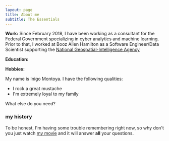 ```yaml
---
layout: page
title: About me
subtitle: The Essentials
---
```


**Work:** Since February 2018, I have been working as a consultant for the Federal Government specializing in cyber analytics and machine learning. Prior to that, I worked at Booz Allen Hamilton as a Software Engineer/Data Scientist supporting the [National Geospatial-Intelligence Agency](https://www.nga.mil/Pages/Default.aspx)

**Education:**

**Hobbies:**

My name is Inigo Montoya. I have the following qualities:

- I rock a great mustache
- I'm extremely loyal to my family

What else do you need?

### my history

To be honest, I'm having some trouble remembering right now, so why don't you just watch [my movie](http://en.wikipedia.org/wiki/The_Princess_Bride_%28film%29) and it will answer **all** your questions.
